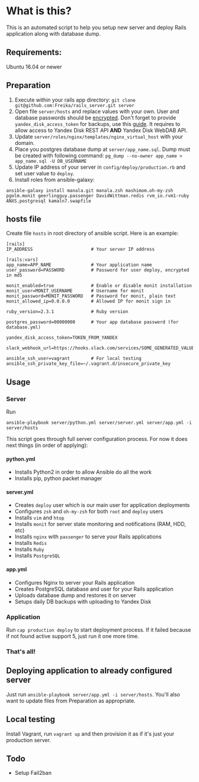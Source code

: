 # What is this?

This is an automated script to help you setup new server and deploy Rails application along with database dump.

## Requirements:
Ubuntu 16.04 or newer

## Preparation

1. Execute within your rails app directory: `git clone git@github.com:Freika/rails_server.git server`
2. Open file `server/hosts` and replace values with your own. User and database passwords should be [encrypted](http://docs.ansible.com/ansible/faq.html#how-do-i-generate-crypted-passwords-for-the-user-module). Don't forget to provide `yandex_disk_access_token` for backups, use this [guide](https://github.com/anjlab/yandex-disk). It requires to allow access to Yandex Disk REST API **AND** Yandex Disk WebDAB API.
3. Update `server/roles/nginx/templates/nginx_virtual_host` with your domain.
4. Place you postgres database dump at `server/app_name.sql`. Dump must be created with following command: `pg_dump --no-owner app_name > app_name.sql -U DB_USERNAME`
5. Update IP address of your server in `config/deploy/production.rb` and set user value to `deploy`.
6. Install roles from ansible-galaxy:
```
ansible-galaxy install manala.git manala.zsh mashimom.oh-my-zsh pgolm.monit geerlingguy.passenger DavidWittman.redis rvm_io.rvm1-ruby ANXS.postgresql kamaln7.swapfile
```

## hosts file
Create file `hosts` in root directory of ansible script. Here is an example:

```
[rails]
IP_ADDRESS                      # Your server IP address

[rails:vars]
app_name=APP_NAME               # Your application name
user_password=PASSWORD          # Password for user deploy, encrypted in md5

monit_enabled=true              # Enable or disable monit installation
monit_user=MONIT_USERNAME       # Username for monit
monit_password=MONIT_PASSWORD   # Password for monit, plain text
monit_allowed_ip=0.0.0.0        # Allowed IP for monit sign in

ruby_version=2.3.1              # Ruby version

postgres_password=00000000      # Your app database password (for database.yml)

yandex_disk_access_token=TOKEN_FROM_YANDEX

slack_webhook_url=https://hooks.slack.com/services/SOME_GENERATED_VALUE

ansible_ssh_user=vagrant        # For local testing
ansible_ssh_private_key_file=~/.vagrant.d/insecure_private_key
```

## Usage

### Server

Run
```
ansible-playbook server/python.yml server/server.yml server/app.yml -i server/hosts
```

This script goes through full server configuration process. For now it does next things (in order of applying):

#### python.yml

- Installs Python2 in order to allow Ansible do all the work
- Installs pip, python packet manager

#### server.yml

- Creates `deploy` user which is our main user for application deployments
- Configures `zsh` and `oh-my-zsh` for both `root` and `deploy` users
- Installs `vim` and `htop`
- Installs `monit` for server state monitoring and notifications (RAM, HDD, etc)
- Installs `nginx` with `passenger` to serve your Rails applications
- Installs `Redis`
- Installs `Ruby`
- Installs `PostgreSQL`

#### app.yml

- Configures Nginx to server your Rails application
- Creates PostgreSQL database and user for your Rails application
- Uploads database dump and restores it on server
- Setups daily DB backups with uploading to Yandex Disk

### Application
Run `cap production deploy` to start deployment process. If it failed because if not found active support 5, just run it one more time.

### That's all!

## Deploying application to already configured server

Just run `ansible-playbook server/app.yml -i server/hosts`. You'll also want to update files from Preparation as appropriate.

## Local testing

Install Vagrant, run `vagrant up` and then provision it as if it's just your production server.

## Todo

- Setup Fail2ban
